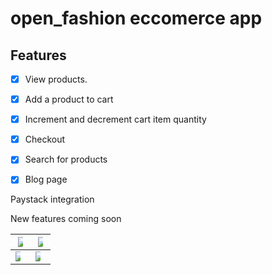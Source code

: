 # open_fashion eccomerce app

## Features

- [x] View products.
- [x] Add a product to cart
- [x] Increment and decrement cart item quantity
- [x] Checkout 
- [x] Search for products
- [x] Blog page


 Paystack integration


New features coming soon

|<img src= "https://github.com/metatony/open-fashion/assets/98693285/85bb4488-297a-4239-8c51-b9fcf3d6b9f0" style="max-width: 50%">| <img src = "https://user-images.githubusercontent.com/98693285/222046708-fe88e374-e7eb-4da1-b755-2c303644b23f.jpg" style="max-width: 50%">|
|--|--|
<img src = "https://user-images.githubusercontent.com/98693285/222048100-98f8a5ae-47e4-476f-868c-cbf60df1bc1d.jpg" style="max-width: 50%">| <img src = "https://user-images.githubusercontent.com/98693285/222046733-4e1acfe0-e4eb-4590-8f2c-62dca07b8b55.jpg" style="max-width: 50%"> 
